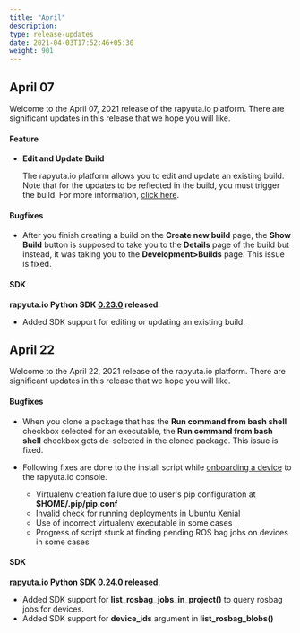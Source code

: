 ```yaml
---
title: "April"
description:
type: release-updates
date: 2021-04-03T17:52:46+05:30
weight: 901
---
```

 
 
## April 07
Welcome to the April 07, 2021 release of the rapyuta.io platform. There
are significant updates in this release that we hope you will like.
 
#### Feature
 
* **Edit and Update Build**
 
    The rapyuta.io platform allows you to edit and update an existing build. Note that for the updates to be reflected in the build, you must trigger the build. For more information, [click here](/3_how-tos/33_software-development/331_create-builds/#updating-the-build).
 
#### Bugfixes
* After you finish creating a build on the **Create new build** page, the **Show Build** button is supposed to take you to the **Details** page of the build but instead, it was taking you to the **Development>Builds** page. This issue is fixed.
 
 
#### SDK
 
**rapyuta.io Python SDK [0.23.0](/3_how-tos/35_tooling_and_debugging/rapyuta-io-python-sdk/#installation) released**.
 
* Added SDK support for editing or updating an existing build.

## April 22
Welcome to the April 22, 2021 release of the rapyuta.io platform. There
are significant updates in this release that we hope you will like.

#### Bugfixes

* When you clone a package that has the **Run command from bash shell** checkbox selected for an executable, the **Run command from bash shell** checkbox gets de-selected in the cloned package. This issue is fixed.

* Following fixes are done to the install script while [onboarding a device](/3_how-tos/32_device-management/321_onboarding-a-device/) to the rapyuta.io console.
    * Virtualenv creation failure due to user's pip configuration at **$HOME/.pip/pip.conf**
    * Invalid check for running deployments in Ubuntu Xenial
    * Use of incorrect virtualenv executable in some cases
    * Progress of script stuck at finding pending ROS bag jobs on devices in some cases

#### SDK

**rapyuta.io Python SDK [0.24.0](/3_how-tos/35_tooling_and_debugging/rapyuta-io-python-sdk/#installation) released**.
 
 * Added SDK support for **list_rosbag_jobs_in_project()**  to query rosbag jobs for devices.
 * Added SDK support for **device_ids** argument in **list_rosbag_blobs()**
 
 
 
 

